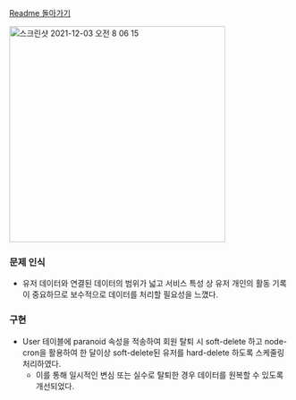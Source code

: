 [Readme 돌아가기](https://github.com/hanghae99-team6-actualProject/backend)  

<img width="386" alt="스크린샷 2021-12-03 오전 8 06 15" src="https://user-images.githubusercontent.com/54808299/144517227-b8b23019-4669-4ea5-8c26-425c25fe2eea.png">

### 문제 인식

- 유저 데이터와 연결된 데이터의 범위가 넓고 서비스 특성 상 유저 개인의 활동 기록이 중요하므로 보수적으로 데이터를 처리할 필요성을 느꼈다.

### 구현

- User 테이블에 paranoid 속성을 적송하여 회원 탈퇴 시 soft-delete 하고 node-cron을 활용하여 한 달이상 soft-delete된 유저를 hard-delete 하도록 스케줄링 처리하였다.
    - 이를 통해 일시적인 변심 또는 실수로 탈퇴한 경우 데이터를 원복할 수 있도록 개선되었다.

